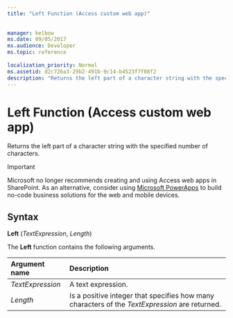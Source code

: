 ```yaml
---
title: "Left Function (Access custom web app)"
 
 
manager: kelbow
ms.date: 09/05/2017
ms.audience: Developer
ms.topic: reference
  
localization_priority: Normal
ms.assetid: d2c726a3-29b2-491b-9c14-b4523f7f08f2
description: "Returns the left part of a character string with the specified number of characters."
---
```


# Left Function (Access custom web app)

Returns the left part of a character string with the specified number of characters.
  
> [!IMPORTANT]
> Microsoft no longer recommends creating and using Access web apps in SharePoint. As an alternative, consider using [Microsoft PowerApps](https://powerapps.microsoft.com/en-us/) to build no-code business solutions for the web and mobile devices. 
  
## Syntax

 **Left** (*TextExpression*, *Length*) 
  
The **Left** function contains the following arguments. 
  
|**Argument name**|**Description**|
|:-----|:-----|
| *TextExpression*  <br/> |A text expression.  <br/> |
| *Length*  <br/> |Is a positive integer that specifies how many characters of the  *TextExpression*  are returned.  <br/> |
   

